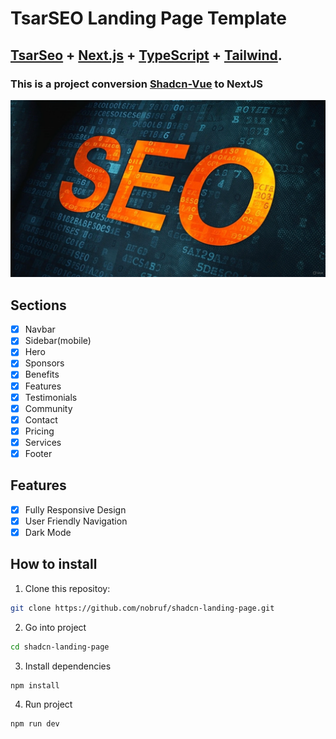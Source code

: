 # TsarSEO Landing Page Template

## <a href="https://ui.shadcn.com/" target="_blank">TsarSeo</a> + <a href="https://nextjs.org/" target="_blank">Next.js</a> + <a href="https://www.typescriptlang.org/" target="_blank">TypeScript</a> + <a href="https://tailwindcss.com/" target="_blank">Tailwind</a>.

### This is a project conversion <a href="https://github.com/hamednourzaei/landing-my-seo-website" target="_blank">Shadcn-Vue</a> to NextJS

![Alt text](./public/demo-img.jpg)

## Sections

- [x] Navbar
- [x] Sidebar(mobile)
- [x] Hero
- [x] Sponsors
- [x] Benefits
- [x] Features
- [x] Testimonials
- [x] Community
- [x] Contact
- [x] Pricing
- [x] Services
- [x] Footer

## Features

- [x] Fully Responsive Design
- [x] User Friendly Navigation
- [x] Dark Mode

## How to install

1. Clone this repositoy:

```bash
git clone https://github.com/nobruf/shadcn-landing-page.git
```

2. Go into project

```bash
cd shadcn-landing-page
```

3. Install dependencies

```bash
npm install
```

4. Run project

```bash
npm run dev
```
